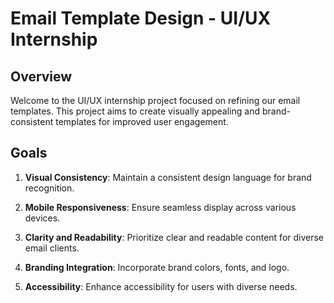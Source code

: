 # Email Template Design - UI/UX Internship

## Overview

Welcome to the UI/UX internship project focused on refining our email templates. This project aims to create visually appealing and brand-consistent templates for improved user engagement.

## Goals

1. **Visual Consistency**: Maintain a consistent design language for brand recognition.

2. **Mobile Responsiveness**: Ensure seamless display across various devices.

3. **Clarity and Readability**: Prioritize clear and readable content for diverse email clients.
   
4. **Branding Integration**: Incorporate brand colors, fonts, and logo.

5. **Accessibility**: Enhance accessibility for users with diverse needs.
